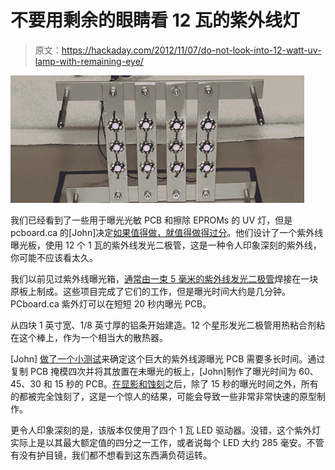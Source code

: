 # 不要用剩余的眼睛看 12 瓦的紫外线灯

> 原文：<https://hackaday.com/2012/11/07/do-not-look-into-12-watt-uv-lamp-with-remaining-eye/>

![](img/6f762485da6515c3f66f28b0d6bcfb57.png "PCB")

我们已经看到了一些用于曝光光敏 PCB 和擦除 EPROMs 的 UV 灯，但是 pcboard.ca 的[John]决定[如果值得做，就值得做得过分](http://pcboard.ca/info/pcb_uv_lamp/index.html)。他们设计了一个紫外线曝光板，使用 12 个 1 瓦的紫外线发光二极管，这是一种令人印象深刻的紫外线，你可能不应该看太久。

我们以前见过紫外线曝光箱，[通常由一束 5 毫米的紫外线发光二极管](http://hackaday.com/2012/11/06/ikea-provides-a-great-uv-exposure-box/)焊接在一块原板上制成。这些项目完成了它们的工作，但是曝光时间大约是几分钟。PCboard.ca 紫外灯可以在短短 20 秒内曝光 PCB。

从四块 1 英寸宽、1/8 英寸厚的铝条开始建造。12 个星形发光二极管用热粘合剂粘在这个棒上，作为一个相当大的散热器。

[John] [做了一个小测试](http://pcboard.ca/info/pcb_uv_lamp/expose.html)来确定这个巨大的紫外线源曝光 PCB 需要多长时间。通过复制 PCB 掩模四次并将其放置在未曝光的板上，[John]制作了曝光时间为 60、45、30 和 15 秒的 PCB。[在显影和蚀刻](http://pcboard.ca/info/pcb_uv_lamp/etching.html)之后，除了 15 秒的曝光时间之外，所有的都被完全蚀刻了，这是一个惊人的结果，可能会导致一些非常非常快速的原型制作。

更令人印象深刻的是，该版本仅使用了四个 1 瓦 LED 驱动器。没错，这个紫外灯实际上是以其最大额定值的四分之一工作，或者说每个 LED 大约 285 毫安。不管有没有护目镜，我们都不想看到这东西满负荷运转。